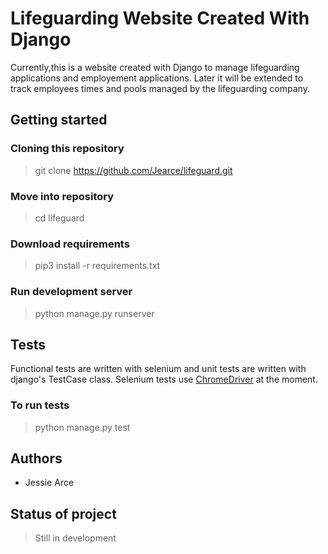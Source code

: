 # Lifeguarding Website Created With Django 

Currently,this is a website created with Django to manage lifeguarding applications and employement applications. Later
it will be extended to track employees times and pools managed by the lifeguarding company.

## Getting started

### Cloning this repository
> git clone https://github.com/Jearce/lifeguard.git

### Move into repository
> cd lifeguard

### Download requirements
> pip3 install -r requirements.txt


### Run development server
> python manage.py runserver 

## Tests

Functional tests are written with selenium and unit tests are written with django's TestCase class. Selenium tests use [ChromeDriver](https://chromedriver.chromium.org/downloads) at the moment.

### To run tests
> python manage.py test

## Authors
* Jessie Arce

## Status of project
> Still in development


